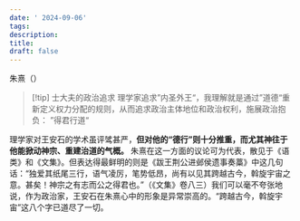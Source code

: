 ```yaml
---
date: ' 2024-09-06'
tags: 
description: 
title: 
draft: false
---
```

朱熹（） 
 
> [!tip] 士大夫的政治追求
> 理学家追求”内圣外王“，我理解就是通过”道德“重新定义权力分配的规则，从而追求政治主体地位和政治权利，施展政治抱负： ”得君行道“

理学家对王安石的学术虽评骘甚严，**但对他的“德行”则十分推重，而尤其神往于他能掀动神宗、重建治道的气概。** 朱熹在这一方面的议论可为代表，散见于《语类》和《文集》。但表达得最鲜明的则是《跋王荆公进邺侯遗事奏藁》中这几句话：“独爱其纸尾三行，语气凌厉，笔势低昂，尚有以见其跨越古今，斡旋宇宙之意。甚矣！神宗之有志而公之得君也。”（《文集》卷八三）我们可以毫不夸张地说，作为政治家，王安石在朱熹心中的形象是异常崇高的。“跨越古今，斡旋宇宙”这八个字已道尽了一切。
